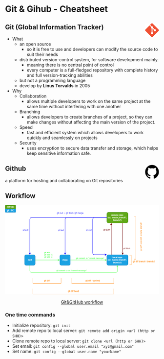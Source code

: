 # Git & Gihub - Cheatsheet

## Git (Global Information Tracker) <img src="./../img/git-logo.png" alt="git" width="9%" height="9%" style="float:right">

- What
  - an open source
    - so it is free to use and developers can modify the source code to suit their needs
  - distributed version-control system, for software development mainly.
    - meaning there is no central point of control
    - every computer is a full-fledged repository with complete history and full version-tracking abilities
  - but not a programming language
  - develop by **Linus Torvalds** in 2005
- Why
  - Collaboration
    - allows multiple developers to work on the same project at the same time without interfering with one another
  - Branching
    - allows developers to create branches of a project, so they can make changes without affecting the main version of the project.
  - Speed
    - fast and efficient system which allows developers to work quickly and seamlessly on projects
  - Security
    - uses encryption to secure data transfer and storage, which helps keep sensitive information safe.

## Github <img src="./../img/github-logo.png" alt="git" width="9%" height="9%" style="float:right">

a platform for hosting and collaborating on Git repositories

## Workflow

![Git and GitHub](./../img/workflow-git.drawio.png "overview")

<p style="text-align: center;"><u>Git&GitHub workflow</u></p>

### One time commands

- Initialize repository: `git init`
- Add remote repo to local server: `git remote add origin <url (http or SHH)>`
- Clone remote repo to local server: `git clone <url (http or SHH)>`
- Set email: `git config --global user.email "xyz@gmail.com"`
- Set name: `git config --global user.name "yourName"`
